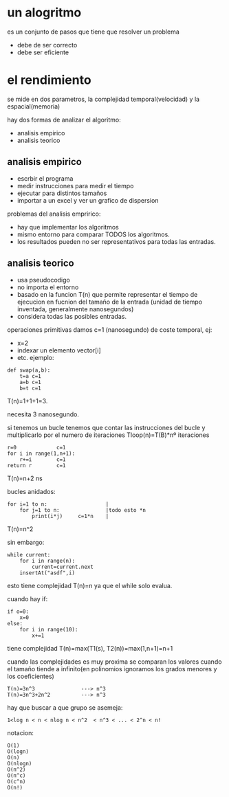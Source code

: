 # un alogritmo 
es un conjunto de pasos que tiene que resolver un problema 
- debe de ser correcto
- debe ser eficiente

# el rendimiento
se mide en dos parametros, la complejidad temporal(velocidad) y la espacial(memoria)

hay dos formas de analizar el algoritmo:

- analisis empirico
- analisis teorico

## analisis empirico
- escrbir el programa
- medir instrucciones para medir el tiempo
- ejecutar para distintos tamaños
- importar a un excel y ver un grafico de dispersion

problemas del analisis empririco:
- hay que implementar los algoritmos
- mismo entorno para comparar TODOS los algoritmos.
- los resultados pueden no ser representativos para todas las entradas.
## analisis teorico
- usa pseudocodigo
- no importa el entorno
- basado en la funcion T(n) que permite representar el tiempo de ejecucion en fucnion del tamaño de la entrada (unidad de tiempo inventada, generalmente nanosegundos)
- considera todas las posibles entradas.

operaciones primitivas damos c=1 (nanosegundo) de coste temporal, ej:
- x=2
- indexar un elemento vector[i]
- etc.
ejemplo:

```
def swap(a,b):
    t=a c=1
    a=b c=1
    b=t c=1
```
T(n)=1+1+1=3.

necesita 3 nanosegundo.

si tenemos un bucle tenemos que contar las instrucciones del bucle y multiplicarlo por el numero de iteraciones 
Tloop(n)=T(B)*nº iteraciones
```
r=0             c=1
for i in range(1,n+1):
    r+=i        c=1
return r        c=1
```
T(n)=n+2 ns

bucles anidados:
```
for i=1 to n:                   |
    for j=1 to n:               |todo esto *n
        print(i*j)     c=1*n    |

```
T(n)=n^2

sin embargo:
```
while current:
    for i in range(n):
        current=current.next
    insertAt("asdf",i)
```
esto tiene complejidad T(n)=n ya que el while solo evalua.

cuando hay if:
```
if o=0:
    x=0
else:
    for i in range(10):
        x+=1
```
tiene complejidad T(n)=max(T1(s), T2(n))=max(1,n+1)=n+1

cuando las complejidades es muy proxima se comparan los valores cuando el tamaño tiende a infinito(en polinomios ignoramos los grados menores y los coeficientes)
```
T(n)=3n^3               ---> n^3
T(n)=3n^3+2n^2          ---> n^3
```
hay    que buscar a que grupo se asemeja:
```
1<log n < n < nlog n < n^2  < n^3 < ... < 2^n < n!
```
notacion:
```
O(1)
O(logn)
O(n)
O(nlogn)
O(n^2)
O(n^c)
O(c^n)
O(n!)
```

